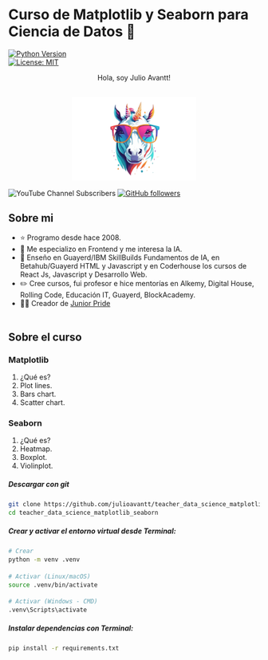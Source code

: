 # Curso de Matplotlib y Seaborn para Ciencia de Datos 🤖

[![Python Version](https://img.shields.io/badge/python–3.10-blue)]()  
[![License: MIT](https://img.shields.io/badge/license-MIT-green)]()

<div align="center">
Hola, soy Julio Avantt! 
</div>
<br>
<p align="center">
 <img src="./unicorn-with-glasses.png" style="width:250px">
</p>

![YouTube Channel Subscribers](https://img.shields.io/youtube/channel/subscribers/UC38RutKRyCUHZ866mTNkUAw?link=https%3A%2F%2Fyoutube.com%2F%40juniorpride)
[![GitHub followers](https://img.shields.io/github/followers/julioavantt?style=social)](https://github.com/julioavantt)

## Sobre mi

- ⭐ Programo desde hace 2008.
- 📲 Me especializo en Frontend y me interesa la IA.
- 🎥 Enseño en Guayerd/IBM SkillBuilds Fundamentos de IA, en Betahub/Guayerd HTML y Javascript y en Coderhouse los cursos de React Js, Javascript y Desarrollo Web.
- ✏️ Cree cursos, fui profesor e hice mentorías en Alkemy, Digital House, Rolling Code, Educación IT, Guayerd, BlockAcademy.
- 🧑‍🏫 Creador de [Junior Pride](https://www.youtube.com/@juniorpride)
  <br>
  <br>

## Sobre el curso

### Matplotlib

1. ¿Qué es?
2. Plot lines.
3. Bars chart.
4. Scatter chart.

### Seaborn

1. ¿Qué es?
2. Heatmap.
3. Boxplot.
4. Violinplot.

##### Descargar con git

```bash
git clone https://github.com/julioavantt/teacher_data_science_matplotlib_seaborn
cd teacher_data_science_matplotlib_seaborn
```

##### Crear y activar el entorno virtual desde Terminal:

```bash
# Crear
python -m venv .venv

# Activar (Linux/macOS)
source .venv/bin/activate

# Activar (Windows - CMD)
.venv\Scripts\activate
```

##### Instalar dependencias con Terminal:

```bash
pip install -r requirements.txt
```
